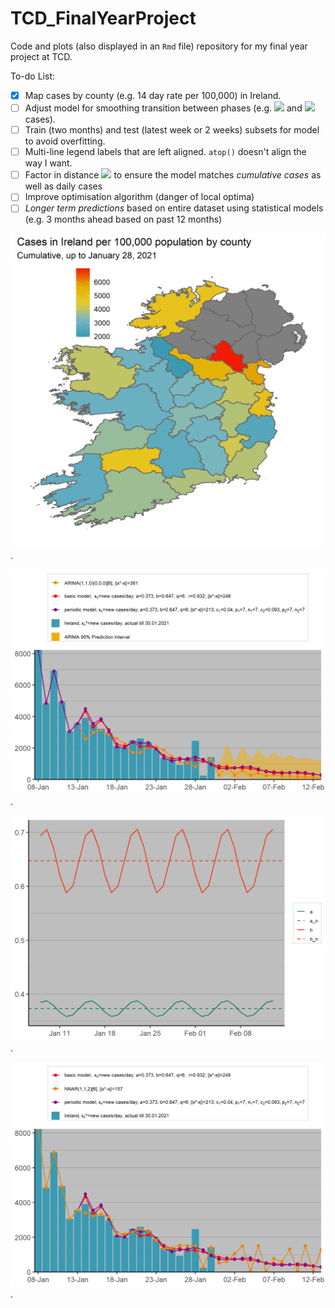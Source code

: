 # TCD_FinalYearProject
 
 Code and plots (also displayed in an ``Rmd`` file) repository for my final year project at TCD.
 
 To-do List:
 
 - [x] Map cases by county (e.g. 14 day rate per 100,000) in Ireland. 
 - [ ] Adjust model for smoothing transition between phases (e.g. 
 <img src="https://render.githubusercontent.com/render/math?math=n=n_0"> and <img src="https://render.githubusercontent.com/render/math?math=n_0<n \leq n_0%2Bq"> cases).
 - [ ] Train (two months) and test (latest week or 2 weeks) subsets for model to avoid overfitting.
 - [ ] Multi-line legend labels that are left aligned. ``atop()`` doesn't align the way I want.
 - [ ] Factor in distance <img src="https://render.githubusercontent.com/render/math?math=\left|\left|y^*-y\right|\right|"> to ensure the model matches *cumulative cases* as well as daily cases
 - [ ] Improve optimisation algorithm (danger of local optima)
 - [ ] *Longer term predictions* based on entire dataset using statistical models (e.g. 3 months ahead based on past 12 months)
 
![County Plot](Plots/county-blank.png "Ireland cases by county, per 100k of the population").

![Ireland ARIMA](Plots/Ireland-arima.png "Ireland cases with Base, Periodic and ARIMA models").

![Ireland Periodic Parameters](Plots/Ireland-perparam.png "Periodic a and b parameters for Ireland").

![Ireland NNAR](Plots/Ireland-nn.png "Ireland cases with Base, Periodic and NNAR models").
